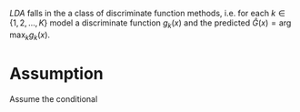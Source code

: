 _LDA_ falls in the a class of discriminate function methods, i.e.
for each $k \in \{1, 2, \dots, K\}$ model a discriminate function $g_k(x)$ and the predicted $\hat G(x) = \arg\max_k g_k(x)$.

# Assumption

Assume the conditional 

